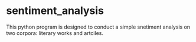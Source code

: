 # sentiment_analysis

This python program is designed to conduct a simple snetiment analysis on two corpora: literary works and artciles. 
